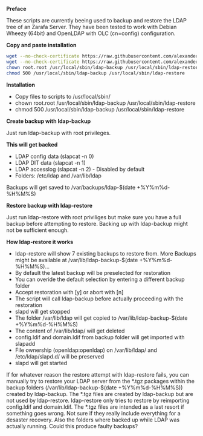 **Preface**

These scripts are currently beeing used to backup and restore the LDAP tree of an Zarafa Server. They have been tested to work with Debian Wheezy (64bit) and OpenLDAP with OLC (cn=config) configuration.



**Copy and paste installation**

```bash
wget --no-check-certificate https://raw.githubusercontent.com/alexanderjackson/ldap-backup-and-restore/master/ldap-backup -O /usr/local/sbin/ldap-backup
wget --no-check-certificate https://raw.githubusercontent.com/alexanderjackson/ldap-backup-and-restore/master/ldap-restore -O /usr/local/sbin/ldap-restore
chown root.root /usr/local/sbin/ldap-backup /usr/local/sbin/ldap-restore
chmod 500 /usr/local/sbin/ldap-backup /usr/local/sbin/ldap-restore
```


**Installation**

* Copy files to scripts to /usr/local/sbin/
* chown root.root /usr/local/sbin/ldap-backup /usr/local/sbin/ldap-restore
* chmod 500 /usr/local/sbin/ldap-backup /usr/local/sbin/ldap-restore


**Create backup with ldap-backup**

Just run ldap-backup with root privileges.



**This will get backed**

* LDAP config data (slapcat -n 0)
* LDAP DIT data (slapcat -n 1) 
* LDAP accesslog (slapcat -n 2) - Disabled by default
* Folders: /etc/ldap and /var/lib/ldap

Backups will get saved to /var/backups/ldap-$(date +%Y%m%d-%H%M%S)



**Restore backup with ldap-restore**

Just run ldap-restore with root priviliges but make sure you have a full backup before attempting to restore. Backing up with ldap-backup might not be sufficient enough.



**How ldap-restore it works**

* ldap-restore will show 7 existing backups to restore from. More Backups might be available at /var/lib/ldap-backup-$(date +%Y%m%d-%H%M%S)...
* By default the latest backup will be preselected for restoration 
* You can overide the default selection by entering a different backup folder
* Accept restoration with [y] or abort with [n]
* The script will call ldap-backup before actually proceeding with the restoration
* slapd will get stopped
* The folder /var/lib/ldap will get copied to /var/lib/ldap-backup-$(date +%Y%m%d-%H%M%S)
* The content of /var/lib/ldap/ will get deleted
* config.ldif and domain.ldif from backup folder will get imported with slapadd
* File ownership (openldap:openldap) on /var/lib/ldap/ and /etc/ldap/slapd.d/ will be preserved
* slapd will get started

If for whatever reason the restore attempt with ldap-restore fails, you can manually try to restore your LDAP server from the *.tgz packages within the backup folders (/var/lib/ldap-backup-$(date +%Y%m%d-%H%M%S)) created by ldap-backup. The *.tgz files are created by ldap-backup but are not used by ldap-restore. ldap-restore only tries to restore by reimporting config.ldif and domain.ldif. The *.tgz files are intended as a last resort if something goes wrong. Not sure if they really include everything for a desaster recovery. Also the folders where backed up while LDAP was actually running. Could this produce faulty backups?
